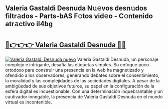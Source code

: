 ## Valeria Gastaldi Desnuda N𝚞𝚎vos desn𝚞dos filtr𝚊dos - Parts-bAS F𝚘tos vid𝚎o - C𝚘ntenido atr𝚊ctivo iI4bg

# <h2><a href="http://mb8f1z4.tromn.icu/?c=Valeria+Gastaldi+Desnuda">🔗👉👉👉 Valeria Gastaldi Desnuda 🔗🔗</a></h2>

[![Valeria Gastaldi Desnuda nuevo](https://i.imgur.com/pEAQMta.gif)](http://mb8f1z4.tromn.icu/?c=Valeria+Gastaldi+Desnuda)
Valeria Gastaldi Desnuda, un personaje complejo e intrigante, desafía las etiquetas simples. Su enfoque poco ortodoxo para construir una presencia en la web ha magnetizado y ofendido a los observadores, generando debates sobre el consentimiento, la moralidad y las complejidades de las sociedades digitales. A pesar de la ambigüedad de sus objetivos futuros, su papel en la configuración de la esfera digital es incuestionable. Con una determinación inquebrantable y un cautivador innegable, la presencia de Valeria Gastaldi Desnuda en el mundo virtual es incontenible.
